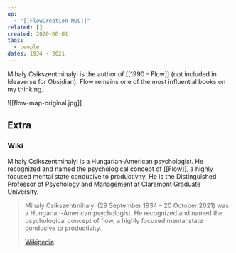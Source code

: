 ```yaml
---
up:
  - "[[FlowCreation MOC]]"
related: []
created: 2020-06-01
tags:
  - people
dates: 1934 - 2021
---
```

Mihaly Csikszentmihalyi is the author of [[1990 - Flow]] (not included in Ideaverse for Obsidian). Flow remains one of the most influential books on my thinking.

![[flow-map-original.jpg]]


## Extra
### Wiki
Mihaly Csikszentmihalyi is a Hungarian-American psychologist. He recognized and named the psychological concept of [[Flow]], a highly focused mental state conducive to productivity. He is the Distinguished Professor of Psychology and Management at Claremont Graduate University.

> Mihaly Csikszentmihalyi (29 September 1934 – 20 October 2021) was a Hungarian-American psychologist. He recognized and named the psychological concept of flow, a highly focused mental state conducive to productivity. 
>
> [Wikipedia](https://en.wikipedia.org/wiki/Mihaly%20Csikszentmihalyi)


